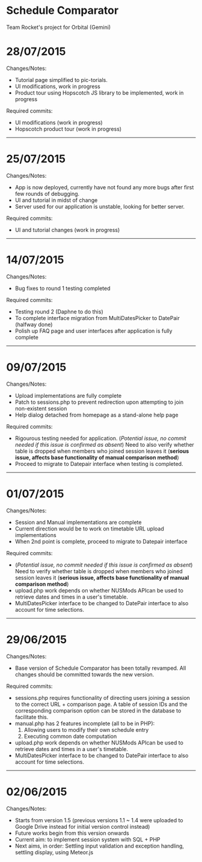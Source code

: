 # Schedule Comparator
Team Rocket's project for Orbital (Gemini)

# 28/07/2015
Changes/Notes:
* Tutorial page simplified to pic-torials.
* UI modifications, work in progress
* Product tour using Hopscotch JS library to be implemented, work in progress

Required commits:
* UI modifications (work in progress)
* Hopscotch product tour (work in progress)

----

# 25/07/2015
Changes/Notes:
* App is now deployed, currently have not found any more bugs after first few rounds of debugging.
* UI and tutorial in midst of change
* Server used for our application is unstable, looking for better server.

Required commits:
* UI and tutorial changes (work in progress)

----

# 14/07/2015
Changes/Notes:
* Bug fixes to round 1 testing completed

Required commits:
* Testing round 2 (Daphne to do this)
* To complete interface migration from MultiDatesPicker to DatePair (halfway done)
* Polish up FAQ page and user interfaces after application is fully complete

----

# 09/07/2015
Changes/Notes:
* Upload implementations are fully complete
* Patch to sessions.php to prevent redirection upon attempting to join non-existent session
* Help dialog detached from homepage as a stand-alone help page

Required commits:
* Rigourous testing needed for application. (_Potential issue, no commit needed if this issue is confirmed as absent_) Need to also verify whether table is dropped when members who joined session leaves it (**serious issue, affects base functionality of manual comparison method**)
* Proceed to migrate to Datepair interface when testing is completed.

----

# 01/07/2015
Changes/Notes:
* Session and Manual implementations are complete
* Current direction would be to work on timetable URL upload implementations
* When 2nd point is complete, proceed to migrate to Datepair interface
 
Required commits:
* (_Potential issue, no commit needed if this issue is confirmed as absent_) Need to verify whether table is dropped when members who joined session leaves it (**serious issue, affects base functionality of manual comparison method**)
* upload.php work depends on whether NUSMods APIcan be used to retrieve dates and times in a user's timetable.
* MultiDatesPicker interface to be changed to DatePair interface to also account for time selections.

----

# 29/06/2015
Changes/Notes:
* Base version of Schedule Comparator has been totally revamped. All changes should be committed towards the new version.

Required commits:
* sessions.php requires functionality of directing users joining a session to the correct URL + comparison page. A table of session IDs and the corresponding comparison option can be stored in the database to facilitate this.
* manual.php has 2 features incomplete (all to be in PHP):
  1. Allowing users to modify their own schedule entry
  2. Executing common date computation
* upload.php work depends on whether NUSMods APIcan be used to retrieve dates and times in a user's timetable.
* MultiDatesPicker interface to be changed to DatePair interface to also account for time selections.

----

# 02/06/2015
Changes/Notes:
* Starts from version 1.5 (previous versions 1.1 ~ 1.4 were uploaded to Google Drive instead for initial version control instead)
* Future works begin from this version onwards
* Current aim: to implement session system with SQL + PHP
* Next aims, in order: Settling input validation and exception handling, settling display, using Meteor.js
